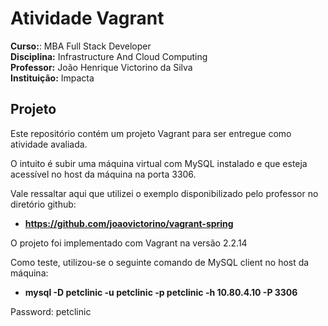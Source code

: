# Atividade Vagrant  
  
**Curso:**: MBA Full Stack Developer  
**Disciplina:** Infrastructure And Cloud Computing  
**Professor:** João Henrique Victorino da Silva  
**Instituição:** Impacta  
  
## Projeto  
  
Este repositório contém um projeto Vagrant para ser entregue como atividade avaliada.  
  
O intuito é subir uma máquina virtual com MySQL instalado e que esteja acessível no host da máquina na porta 3306.  
  
Vale ressaltar aqui que utilizei o exemplo disponibilizado pelo professor no diretório github:  
* **https://github.com/joaovictorino/vagrant-spring**    
  
O projeto foi implementado com Vagrant na versão 2.2.14  
  
Como teste, utilizou-se o seguinte comando de MySQL client no host da máquina:  
* **mysql -D petclinic -u petclinic -p petclinic -h 10.80.4.10 -P 3306**  

Password: petclinic  